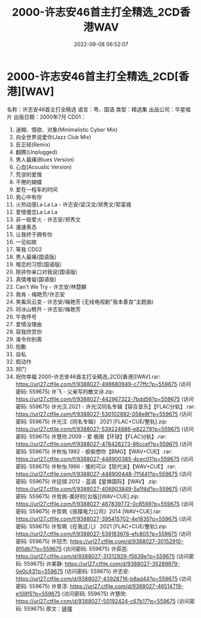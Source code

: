 ﻿---
title: 2000-许志安46首主打全精选_2CD香港WAV
date: 2022-09-08 06:52:07
categories: WAV车载音乐、镜像
tags: 华语中文
---
# 2000-许志安46首主打全精选_2CD[香港][WAV]

名称：许志安46首主打全精选
语言：粤、国语
类型：精选集
出品公司：华星唱片
出版日期：2000年7月
CD01：
01. 迷糊、情欲、对象(Minimalistic Cyber Mix)
02. 向全世界说爱你(Jazz Club Mix)
03. 反正经(Remix)
04. 翻腾(Unplugged)
05. 男人最痛(Blues Version)
06. 心血(Acoustic Version)
07. 荒谬的爱情
08. 不倦的蝴蝶
09. 爱在一程车的时间
10. 我心中有你
11. 火热动感La La La - 许志安/梁汉文/郑秀文/郭富城
12. 爱情傻恋La La La
13. 非一般爱火 - 许志安/郑秀文
14. 速速表态
15. 让我终于拥有你
16. 一见如故
17. 等我
CD02
01. 男人最痛(国语版)
02. 暗恋的习惯(国语版)
03. 除非你亲口对我说(国语版)
04. 真情难留(国语版)
05. Can't We Try - 许志安/林楚麒
06. 我肯 - 梅艳芳/许志安
07. 笑看风云变 - 许志安/梅艳芳 (无线电视剧"我本善良"主题曲)
08. 将冰山劈开 - 许志安/梅艳芳
09. 午夜呼号
10. 爱情没理由
11. 容我欣赏你
12. 谁令你别离
13. 抱歉
14. 自私
15. 假动作
16. 阿门
17. 祝你幸福
2000-许志安46首主打全精选_2CD[香港][WAV].rar:
https://url27.ctfile.com/f/9388027-498680949-c77ffc?p=559675
(访问密码: 559675)
许飞 - 父亲写的散文诗.zip: https://url27.ctfile.com/f/9388027-442967322-7bdd56?p=559675
(访问密码: 559675)
许光汉.2021 - 许光汉同名专辑【容合音乐】【FLAC分轨】.rar: https://url27.ctfile.com/f/9388027-530102692-058e8f?p=559675
(访问密码: 559675)
许光汉《同名专辑》 2021 [FLAC+CUE/整轨].zip: https://url27.ctfile.com/f/9388027-539224886-e82279?p=559675
(访问密码: 559675)
许慧欣.2009 - 爱 极限【环球】【FLAC分轨】.rar: https://url27.ctfile.com/f/9388027-478426273-86ccef?p=559675
(访问密码: 559675)
许秋怡.1992 - 偷偷想你【BMG】【WAV+CUE】.rar: https://url27.ctfile.com/f/9388027-448900385-4cec01?p=559675
(访问密码: 559675)
许秋怡.1996 - 傻的可以【现代派】【WAV+CUE】.rar: https://url27.ctfile.com/f/9388027-448900448-7f1441?p=559675
(访问密码: 559675)
许廷铿.2012 - 蓝调【星焕国际】【WAV】.zip: https://url27.ctfile.com/f/9388027-406903849-5a1f4d?p=559675
(访问密码: 559675)
许哲佩-美好的[台版][WAV+CUE].zip: https://url27.ctfile.com/f/9388027-467839772-0c8598?p=559675
(访问密码: 559675)
许哲珮《摇摆电力公司》2014 [WAV+CUE].rar: https://url27.ctfile.com/f/9388027-395415702-4e1835?p=559675
(访问密码: 559675)
许哲珮《在我这儿》 2021 [FLAC+CUE/整轨].zip: https://url27.ctfile.com/f/9388027-539183676-efc805?p=559675
(访问密码: 559675)
许冠杰: https://url27.ctfile.com/d/9388027-30152910-8f0db7?p=559675
(访问密码: 559675)
许茹芸: https://url27.ctfile.com/d/9388027-31312929-f5639e?p=559675
(访问密码: 559675)
许美静: https://url27.ctfile.com/d/9388027-35289979-0e0c43?p=559675
(访问密码: 559675)
许志安: https://url27.ctfile.com/d/9388027-43928716-b8ad44?p=559675
(访问密码: 559675)
许景淳: https://url27.ctfile.com/d/9388027-46514719-e108f5?p=559675
(访问密码: 559675)
许慧欣: https://url27.ctfile.com/d/9388027-50192424-c67b17?p=559675
(访问密码: 559675)
原文：[链接](https://blog.sina.com.cn/s/blog_1647c7e7601030zaj.html)